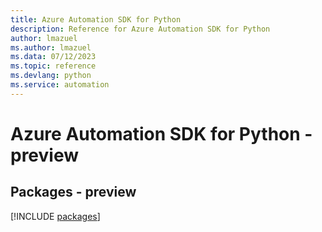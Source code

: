 ```yaml
---
title: Azure Automation SDK for Python
description: Reference for Azure Automation SDK for Python
author: lmazuel
ms.author: lmazuel
ms.data: 07/12/2023
ms.topic: reference
ms.devlang: python
ms.service: automation
---
```

# Azure Automation SDK for Python - preview
## Packages - preview
[!INCLUDE [packages](automation-index.md)]